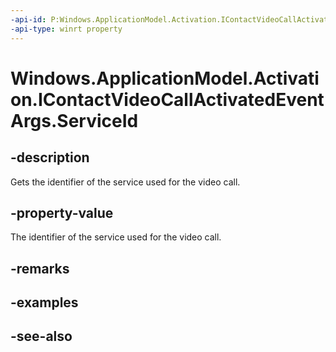 ```yaml
---
-api-id: P:Windows.ApplicationModel.Activation.IContactVideoCallActivatedEventArgs.ServiceId
-api-type: winrt property
---
```


<!-- Property syntax
public string ServiceId { get; }
-->

# Windows.ApplicationModel.Activation.IContactVideoCallActivatedEventArgs.ServiceId

## -description
Gets the identifier of the service used for the video call.

## -property-value
The identifier of the service used for the video call.

## -remarks

## -examples

## -see-also
